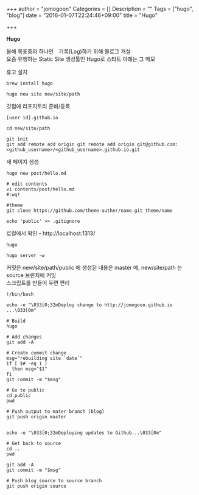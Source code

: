 +++
author = "jomogoon"
Categories = []
Description = ""
Tags = ["hugo", "blog"]
date = "2016-01-07T22:24:46+09:00"
title = "Hugo"

+++

**Hugo**

올해 목표중의 하나인　기록(Log)하기 위해 블로그 개설  
요즘 유행하는 Static Site 생성툴인 Hugo로 스타트
아래는 그 메모  

휴고 설치
```
brew install hugo

hugo new site new/site/path 

```

깃헙에 리포지토리 준비/등록
```
[user id].github.io
 
cd new/site/path 

git init
git add remote add origin git remote add origin git@github.com:<github_username>/<github_username>.github.io.git 

```

새 페이지 생성
```
hugo new post/hello.md

# edit contents
vi contents/post/hello.md
#:wq!

#theme
git clone https://github.com/theme-auther/name.git theme/name

echo 'public' >> .gitignore

```


로컬에서 확인 - http://localhost:1313/  
```
hugo

hugo server -w
```

커밋은 new/site/path/public 에 생성된 내용은 master 에, new/site/path 는 source 브런치에 커밋  
스크립트를 만들어 두면 편리
```
!/bin/bash

echo -e "\033[0;32mDeploy change to http://jomogoon.github.io ...\033[0m"

# Build
hugo

# Add changes
git add -A

# Create commit change
msg="rebuilding site `date`"
if [ $# -eq 1 ]
  then msg="$1"
fi
git commit -m "$msg"

# Go to public
cd public
pwd

# Push output to mater branch (blog)
git push origin master


echo -e "\033[0;32mDeploying updates to Github...\033[0m"

# Get back to source
cd ..
pwd

git add -A
git commit -m "$msg"

# Push blog source to source branch
git push origin source
```





